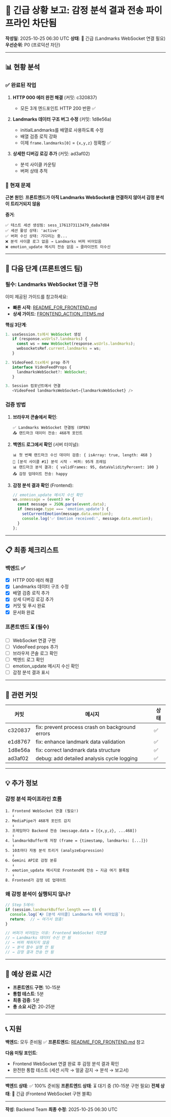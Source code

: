 # 🔴 긴급 상황 보고: 감정 분석 결과 전송 파이프라인 차단됨

**작성일**: 2025-10-25 06:30 UTC
**상태**: 🔴 긴급 (Landmarks WebSocket 연결 필요)
**우선순위**: P0 (프로덕션 차단)

---

## 📊 현황 분석

### ✅ 완료된 작업
1. **HTTP 000 에러 완전 해결** (커밋: c320837)
   - 모든 3개 엔드포인트 HTTP 200 반환 ✅

2. **Landmarks 데이터 구조 버그 수정** (커밋: 1d8e56a)
   - initialLandmarks를 배열로 사용하도록 수정
   - 배열 검증 로직 강화
   - 이제 `frame.landmarks[0]` = `{x,y,z}` 정확함 ✅

3. **상세한 디버깅 로깅 추가** (커밋: ad3af02)
   - 분석 사이클 카운팅
   - 버퍼 상태 추적

### 🔴 현재 문제

**근본 원인**: **프론트엔드가 아직 Landmarks WebSocket을 연결하지 않아서 감정 분석이 트리거되지 않음**

**증거**:
```
✅ 테스트 세션 생성됨: sess_1761373113479_da8a7d84
✅ 세션 활성 상태: 'active'
✅ 버퍼 수신 상태: 기다리는 중...
❌ 분석 사이클 로그 없음 → Landmarks 버퍼 비어있음
❌ emotion_update 메시지 전송 없음 → 클라이언트 미수신
```

---

## 🎯 다음 단계 (프론트엔드 팀)

### 필수: Landmarks WebSocket 연결 구현

이미 제공된 가이드를 참고하세요:
- **빠른 시작**: [README_FOR_FRONTEND.md](README_FOR_FRONTEND.md)
- **상세 가이드**: [FRONTEND_ACTION_ITEMS.md](FRONTEND_ACTION_ITEMS.md)

**핵심 3단계**:
```javascript
1. useSession.ts에서 WebSocket 생성
   if (response.wsUrls?.landmarks) {
     const ws = new WebSocket(response.wsUrls.landmarks);
     websocketsRef.current.landmarks = ws;
   }

2. VideoFeed.tsx에서 prop 추가
   interface VideoFeedProps {
     landmarksWebSocket?: WebSocket;
   }

3. Session 컴포넌트에서 연결
   <VideoFeed landmarksWebSocket={landmarksWebSocket} />
```

### 검증 방법

1. **브라우저 콘솔에서 확인**:
   ```
   ✅ Landmarks WebSocket 연결됨 (OPEN)
   📤 랜드마크 데이터 전송: 468개 포인트
   ```

2. **백엔드 로그에서 확인** (서버 터미널):
   ```
   📊 첫 번째 랜드마크 수신 데이터 검증: { isArray: true, length: 468 }
   🔵 [분석 사이클 #1] 분석 시작 - 버퍼: 95개 프레임
   📊 랜드마크 분석 결과: { validFrames: 95, dataValidityPercent: 100 }
   📤 감정 업데이트 전송: happy
   ```

3. **감정 분석 결과 확인** (Frontend):
   ```javascript
   // emotion_update 메시지 수신 확인
   ws.onmessage = (event) => {
     const message = JSON.parse(event.data);
     if (message.type === 'emotion_update') {
       setCurrentEmotion(message.data.emotion);
       console.log('✅ Emotion received:', message.data.emotion);
     }
   };
   ```

---

## 📋 최종 체크리스트

### 백엔드 ✅
- [x] HTTP 000 에러 해결
- [x] Landmarks 데이터 구조 수정
- [x] 배열 검증 로직 추가
- [x] 상세 디버깅 로깅 추가
- [x] 커밋 및 푸시 완료
- [x] 문서화 완료

### 프론트엔드 ⏳ (필수)
- [ ] WebSocket 연결 구현
- [ ] VideoFeed props 추가
- [ ] 브라우저 콘솔 로그 확인
- [ ] 백엔드 로그 확인
- [ ] emotion_update 메시지 수신 확인
- [ ] 감정 분석 결과 표시

---

## 🔗 관련 커밋

| 커밋 | 메시지 | 상태 |
|------|---------|------|
| c320837 | fix: prevent process crash on background errors | ✅ |
| e1d8767 | fix: enhance landmark data validation | ✅ |
| 1d8e56a | fix: correct landmark data structure | ✅ |
| ad3af02 | debug: add detailed analysis cycle logging | ✅ |

---

## 💡 추가 정보

### 감정 분석 파이프라인 흐름
```
1. Frontend WebSocket 연결 (필요!)
   ↓
2. MediaPipe가 468개 포인트 감지
   ↓
3. 프레임마다 Backend 전송 (message.data = [{x,y,z}, ...468])
   ↓
4. landmarkBuffer에 저장 (frame = {timestamp, landmarks: [...]})
   ↓
5. 10초마다 자동 분석 트리거 (analyzeExpression)
   ↓
6. Gemini API로 감정 분류
   ↓
7. emotion_update 메시지로 Frontend에 전송 ← 지금 여기 블록됨
   ↓
8. Frontend가 감정 UI 업데이트
```

### 왜 감정 분석이 실행되지 않나?
```javascript
// Step 5에서:
if (session.landmarkBuffer.length === 0) {
  console.log(`📭 [분석 사이클] Landmarks 버퍼 비어있음`);
  return;  // ← 여기서 멈춤!
}

// 버퍼가 비어있는 이유: Frontend WebSocket 미연결
// → Landmarks 데이터 수신 안 됨
// → 버퍼 채워지지 않음
// → 분석 함수 실행 안 됨
// → 감정 결과 전송 안 됨
```

---

## 🚀 예상 완료 시간

- **프론트엔드 구현**: 10-15분
- **통합 테스트**: 5분
- **최종 검증**: 5분
- **총 소요 시간**: 20-25분

---

## 📞 지원

**백엔드**: 모두 준비됨 ✅
**프론트엔드**: [README_FOR_FRONTEND.md](README_FOR_FRONTEND.md) 참고

**다음 미팅 포인트**:
- Frontend WebSocket 연결 완료 후 감정 분석 결과 확인
- 완전한 통합 테스트 (세션 시작 → 얼굴 감지 → 분석 → 보고서)

---

**백엔드 상태**: ✅ 100% 준비됨
**프론트엔드 상태**: ⏳ 대기 중 (10-15분 구현 필요)
**전체 상태**: 🔴 긴급 (Frontend WebSocket 구현 블록)

---

**작성**: Backend Team
**최종 수정**: 2025-10-25 06:30 UTC
